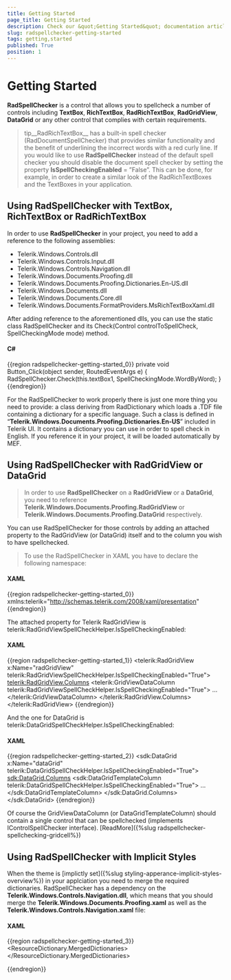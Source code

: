 ```yaml
---
title: Getting Started
page_title: Getting Started
description: Check our &quot;Getting Started&quot; documentation article for the RadSpellChecker {{ site.framework_name }} control.
slug: radspellchecker-getting-started
tags: getting,started
published: True
position: 1
---
```


# Getting Started



__RadSpellChecker__ is a control that allows you to spellcheck a number of controls including __TextBox__, __RichTextBox__, __RadRichTextBox__, __RadGridView__, __DataGrid__ or any other control that complies with certain requirements.

>tip__RadRichTextBox__ has a built-in spell checker (RadDocumentSpellChecker) that provides similar functionality and the benefit of underlining the incorrect words with a red curly line. If you would like to use __RadSpellChecker__ instead of the default spell checker you should disable the document spell checker by setting the property __IsSpellCheckingEnabled__ = ”False”. This can be done, for example, in order to create a similar look of the RadRichTextBoxes and the TextBoxes in your application.

## Using RadSpellChecker with TextBox, RichTextBox or RadRichTextBox

In order to use __RadSpellChecker__ in your project, you need to add a reference to the following assemblies: 

* Telerik.Windows.Controls.dll
* Telerik.Windows.Controls.Input.dll
* Telerik.Windows.Controls.Navigation.dll
* Telerik.Windows.Documents.Proofing.dll
* Telerik.Windows.Documents.Proofing.Dictionaries.En-US.dll
* Telerik.Windows.Documents.dll
* Telerik.Windows.Documents.Core.dll
* Telerik.Windows.Documents.FormatProviders.MsRichTextBoxXaml.dll

After adding reference to the aforementioned dlls, you can use the static class RadSpellChecker and its Check(Control controlToSpellCheck, SpellCheckingMode mode) method.

#### __C#__

{{region radspellchecker-getting-started_0}}
	private void Button_Click(object sender, RoutedEventArgs e)
	{
	   RadSpellChecker.Check(this.textBox1, SpellCheckingMode.WordByWord);
	}
{{endregion}}



For the RadSpellChecker to work properly there is just one more thing you need to provide: a class deriving from RadDictionary which loads a .TDF file containing a dictionary for a specific language. Such a class is defined in “__Telerik.Windows.Documents.Proofing.Dictionaries.En-US__” included in Telerik UI. It contains a dictionary you can use in order to spell check in English. If you reference it in your project, it will be loaded automatically by MEF. 

## Using RadSpellChecker with RadGridView or DataGrid

>In order to use __RadSpellChecker__ on a __RadGridView__ or a __DataGrid__, you need to reference __Telerik.Windows.Documents.Proofing.RadGridView__  or __Telerik.Windows.Documents.Proofing.DataGrid__ respectively.

You can use RadSpellChecker for those controls by adding an attached property to the RadGridView (or DataGrid) itself and to the column you wish to have spellchecked.

>To use the RadSpellChecker in XAML you have to declare the following namespace:

#### __XAML__

{{region radspellchecker-getting-started_0}}
	xmlns:telerik="http://schemas.telerik.com/2008/xaml/presentation"
{{endregion}}



The attached property for Telerik RadGridView is telerik:RadGridViewSpellCheckHelper.IsSpellCheckingEnabled:

#### __XAML__

{{region radspellchecker-getting-started_1}}
	<telerik:RadGridView x:Name="radGridView" telerik:RadGridViewSpellCheckHelper.IsSpellCheckingEnabled="True">
	   <telerik:RadGridView.Columns>
	      <telerik:GridViewDataColumn telerik:RadGridViewSpellCheckHelper.IsSpellCheckingEnabled="True">
	         ...
	      </telerik:GridViewDataColumn>
	   </telerik:RadGridView.Columns>
	</telerik:RadGridView>
	{{endregion}}



And the one for DataGrid is telerik:DataGridSpellCheckHelper.IsSpellCheckingEnabled:

#### __XAML__

{{region radspellchecker-getting-started_2}}
	<sdk:DataGrid x:Name="dataGrid" telerik:DataGridSpellCheckHelper.IsSpellCheckingEnabled="True">
	   <sdk:DataGrid.Columns>
	      <sdk:DataGridTemplateColumn telerik:DataGridSpellCheckHelper.IsSpellCheckingEnabled="True">
	         ...
	      </sdk:DataGridTemplateColumn>
	   </sdk:DataGrid.Columns>
	</sdk:DataGrid>
{{endregion}}


Of course the GridViewDataColumn (or DataGridTemplateColumn) should contain a single control that can be spellchecked (implements IControlSpellChecker interface). [ReadMore]({%slug radspellchecker-spellchecking-gridcell%})


## Using RadSpellChecker with Implicit Styles

When the theme is [implictly set]({%slug styling-apperance-implicit-styles-overview%}) in your applciation you need to merge the required dictionaries. RadSpellChecker has a dependency on the __Telerik.Windows.Controls.Navigation.dll__, which means that you should merge the __Telerik.Windows.Documents.Proofing.xaml__ as well as the __Telerik.Windows.Controls.Navigation.xaml__ file:

#### __XAML__

{{region radspellchecker-getting-started_3}}
     <ResourceDictionary>
        <ResourceDictionary.MergedDictionaries> 
            <ResourceDictionary Source="/Telerik.Windows.Themes.Office2019;component/Themes/Telerik.Windows.Controls.xaml"/>
            <ResourceDictionary Source="/Telerik.Windows.Themes.Office2019;component/Themes/Telerik.Windows.Controls.Input.xaml"/>
            <ResourceDictionary Source="/Telerik.Windows.Themes.Office2019;component/Themes/Telerik.Windows.Controls.Navigation.xaml"/>
            <ResourceDictionary Source="/Telerik.Windows.Themes.Office2019;component/Themes/Telerik.Windows.Documents.Proofing.xaml" /> 
        </ResourceDictionary.MergedDictionaries>
    </ResourceDictionary>

{{endregion}}